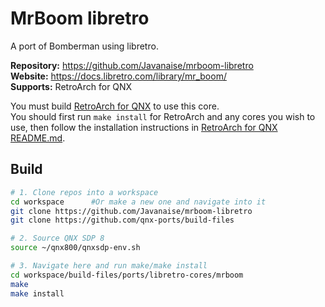 # MrBoom libretro
A port of Bomberman using libretro.

**Repository:** https://github.com/Javanaise/mrboom-libretro \
**Website:** https://docs.libretro.com/library/mr_boom/ \
**Supports:** RetroArch for QNX

You must build [RetroArch for QNX](../../RetroArch/README.md) to use this core. \
You should first run `make install` for RetroArch and any cores you wish to use, then follow the installation instructions in [RetroArch for QNX README.md](../../RetroArch/README.md).

## Build
```bash
# 1. Clone repos into a workspace
cd workspace      #Or make a new one and navigate into it
git clone https://github.com/Javanaise/mrboom-libretro
git clone https://github.com/qnx-ports/build-files

# 2. Source QNX SDP 8
source ~/qnx800/qnxsdp-env.sh

# 3. Navigate here and run make/make install
cd workspace/build-files/ports/libretro-cores/mrboom
make
make install
```
